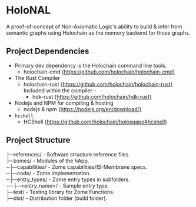 # HoloNAL

A proof-of-concept of Non-Axiomatic Logic's ability to build & infer from semantic graphs using Holochain as the memory backend for those graphs.

## Project Dependencies

 - Primary dev dependency is the Holochain command line tools.
     - holochain-cmd {https://github.com/holochain/holochain-cmd}
 - The Rust Compiler 
     - holochain-rust {https://github.com/holochain/holochain-rust}
       Included within the compiler -
         - hdk-rust {https://github.com/holochain/hdk-rust}
 - Nodejs and NPM for compiling & hosting
     - nodejs & npm {https://nodejs.org/en/download/}
 - `hcshell`
     - HCShell {https://github.com/holochain/holosqape#hcshell}

## Project Structure

├─references/ - Software structure reference files.  
├─zomes/ - Modules of the hApp.  
─├─capabilities/ - Zome capabilities/IS-Membrane specs.  
─├─code/ - Zome implementation.  
─├─entry_types/ - Zome entry types in subfolders.  
──├─<entry_name>/ - Sample entry type.  
├─test/ - Testing library for Zome Functions.  
├─dist/ - Distribution folder (build folder).  



